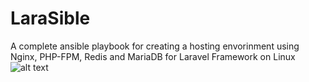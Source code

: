 # LaraSible
A complete ansible playbook for creating a hosting envorinment using Nginx, PHP-FPM, Redis and MariaDB for Laravel Framework on Linux
![alt text](http://blog.gordi.ir/files/larasible.png)
